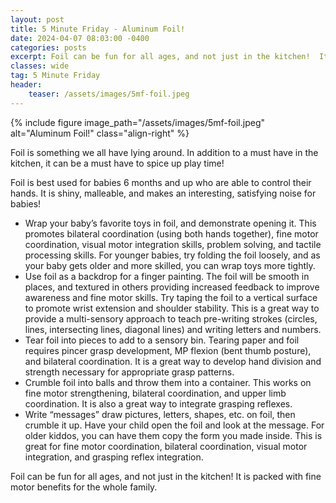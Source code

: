 ```yaml
---
layout: post
title: 5 Minute Friday - Aluminum Foil!
date: 2024-04-07 08:03:00 -0400
categories: posts
excerpt: Foil can be fun for all ages, and not just in the kitchen!  It is packed with fine motor benefits for the whole family!
classes: wide
tag: 5 Minute Friday
header: 
    teaser: /assets/images/5mf-foil.jpeg
---
```



{% include figure
    image_path="/assets/images/5mf-foil.jpeg"
    alt="Aluminum Foil!"
    class="align-right"
%}

Foil is something we all have lying around.  In addition to a must have in the kitchen, it can be a must have to spice up play time!  

Foil is best used for babies 6 months and up who are able to control their hands.  It is shiny, malleable, and makes an interesting, satisfying noise for babies!

- Wrap your baby’s favorite toys in foil, and demonstrate opening it.  This promotes bilateral coordination (using both hands together), fine motor coordination, visual motor integration skills, problem solving, and tactile processing skills.  For younger babies, try folding the foil loosely, and as your baby gets older and more skilled, you can wrap toys more tightly.
- Use foil as a backdrop for a finger painting.  The foil will be smooth in places, and textured in others providing increased feedback to improve awareness and fine motor skills.  Try taping the foil to a vertical surface to promote wrist extension and shoulder stability.  This is a great way to provide a multi-sensory approach to teach pre-writing strokes (circles, lines, intersecting lines, diagonal lines) and writing letters and numbers.
- Tear foil into pieces to add to a sensory bin.  Tearing paper and foil requires pincer grasp development, MP flexion (bent thumb posture), and bilateral coordination.  It is a great way to develop hand division and strength necessary for appropriate grasp patterns.
- Crumble foil into balls and throw them into a container.  This works on fine motor strengthening, bilateral coordination, and upper limb coordination.   It is also a great way to integrate grasping reflexes.
- Write “messages” draw pictures, letters, shapes, etc. on foil, then crumble it up.  Have your child open the foil and look at the message.  For older kiddos, you can have them copy the form you made inside.  This is great for fine motor coordination, bilateral coordination, visual motor integration, and grasping reflex integration.

Foil can be fun for all ages, and not just in the kitchen!  It is packed with fine motor benefits for the whole family.

